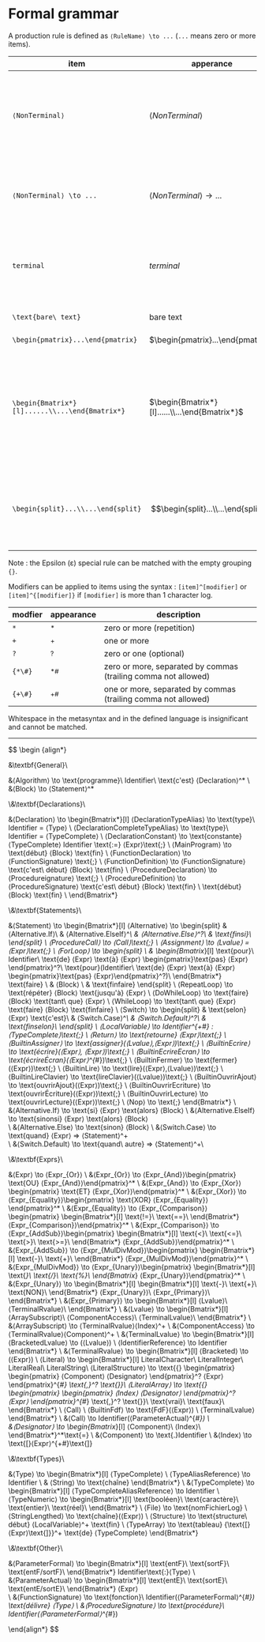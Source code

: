# Formal grammar

A production rule is defined as `⟨RuleName⟩ \to ...` (`...` means zero or more items).

item|apperance|description
-|-|-
`⟨NonTerminal⟩`|$⟨NonTerminal⟩$|reference to or definition of a production rule. Name matches `[A-Za-z0-9]+`.
`⟨NonTerminal⟩ \to ...`|$⟨NonTerminal⟩ \to ...$|Inline production definition. Name matches `[A-Za-z0-9]+`.
`terminal`|$terminal$|reference to a named terminal. Name matches `[A-Za-z0-9_]+`.
`\text{bare\ text}`|$\text{bare text}$|exact string (unnamed terminal)
`\begin{pmatrix}...\end{pmatrix}`|$\begin{pmatrix}...\end{pmatrix}$|grouping
`\begin{Bmatrix*}[l]......\\...\end{Bmatrix*}`|$\begin{Bmatrix*}[l]......\\...\end{Bmatrix*}$|alternative. choices are separated by newlines (`\\`). A trailing newline on the last choice is useless but allowed.
`\begin{split}...\\...\end{split}`|$$\begin{split}...\\...\end{split}$$|split a long line for readability. Represents its contents, akin to a grouping.

Note : the Epsilon (&epsilon;) special rule can be matched with the empty grouping `{}`.

Modifiers can be applied to items using the syntax : `[item]^[modifier]` or `[item]^{[modifier]}` if `[modifier]` is more than 1 character log.

modfier|appearance|description
-|-|-
`*`|$^*$|zero or more (repetition)
`+`|$^+$|one or more
`?`|$^?$|zero or one (optional)
`{*\#}`|$^{*\#}$|zero or more, separated by commas (trailing comma not allowed)
`{+\#}`|$^{+\#}$|one or more, separated by commas (trailing comma not allowed)

Whitespace in the metasyntax and in the defined language is insignificant and cannot be matched.

---

$$
\begin {align*}

&\textbf{General}\\

&⟨Algorithm⟩ \to \text{programme}\ Identifier\ \text{c'est} ⟨Declaration⟩^*
\\
&⟨Block⟩ \to ⟨Statement⟩^*

\\&\textbf{Declarations}\\

&⟨Declaration⟩ \to \begin{Bmatrix*}[l]
    ⟨DeclarationTypeAlias⟩ \to \text{type}\ Identifier = ⟨Type⟩ \\
    ⟨DeclarationCompleteTypeAlias⟩ \to \text{type}\ Identifier = ⟨TypeComplete⟩ \\
    ⟨DeclarationConstant⟩ \to \text{constante} ⟨TypeComplete⟩ Identifier \text{:=} ⟨Expr⟩\text{;} \\
    ⟨MainProgram⟩ \to \text{début} ⟨Block⟩ \text{fin} \\
    ⟨FunctionDeclaration⟩ \to ⟨FunctionSignature⟩ \text{;} \\
    ⟨FunctionDefinition⟩ \to ⟨FunctionSignature⟩ \text{c'est\ début} ⟨Block⟩ \text{fin} \\
    ⟨ProcedureDeclaration⟩ \to ⟨Procedureignature⟩ \text{;} \\
    ⟨ProcedureDefinition⟩ \to ⟨ProcedureSignature⟩ \text{c'est\ début} ⟨Block⟩ \text{fin} \\
    \text{début} ⟨Block⟩ \text{fin} \\
\end{Bmatrix*}

\\&\textbf{Statements}\\

&⟨Statement⟩ \to \begin{Bmatrix*}[l]
    ⟨Alternative⟩ \to \begin{split}
    &   ⟨Alternative.If⟩\\
    &   ⟨Alternative.ElseIf⟩^*\\
    &   ⟨Alternative.Else⟩^?\\
    &   \text{finsi}\\
    \end{split}
    \\
    ⟨ProcedureCall⟩ \to ⟨Call⟩\text{;}
    \\
    ⟨Assignment⟩ \to ⟨Lvalue⟩ = ⟨Expr⟩\text{;}
    \\
    ⟨ForLoop⟩ \to \begin{split}
    \\
    &   \begin{Bmatrix*}[l]
            \text{pour}\ Identifier\ \text{de} ⟨Expr⟩ \text{à} ⟨Expr⟩ \begin{pmatrix}\text{pas} ⟨Expr⟩\end{pmatrix}^?\\
            \text{pour}(Identifier\ \text{de} ⟨Expr⟩ \text{à} ⟨Expr⟩ \begin{pmatrix}\text{pas} ⟨Expr⟩\end{pmatrix}^?)\\
        \end{Bmatrix*}
        \text{faire} \\
    &   ⟨Block⟩ \\
    &   \text{finfaire}
    \end{split}
    \\
    ⟨RepeatLoop⟩ \to \text{répéter} ⟨Block⟩ \text{jusqu'à} ⟨Expr⟩
    \\
    ⟨DoWhileLoop⟩ \to \text{faire} ⟨Block⟩ \text{tant\ que} ⟨Expr⟩
    \\
    ⟨WhileLoop⟩ \to \text{tant\ que} ⟨Expr⟩ \text{faire} ⟨Block⟩ \text{finfaire}
    \\
    ⟨Switch⟩ \to \begin{split}
    &   \text{selon} ⟨Expr⟩ \text{c'est}\\
    &   ⟨Switch.Case⟩^*\\
    &   ⟨Switch.Default⟩^?\\
    &   \text{finselon}\\
    \end{split}
    \\
    ⟨LocalVariable⟩ \to Identifier^{+\#} : ⟨TypeComplete⟩\text{;}
    \\
    ⟨Return⟩ \to \text{retourne} ⟨Expr⟩\text{;}
    \\
    ⟨BuiltinAssigner⟩ \to \text{assigner}(⟨Lvalue⟩,⟨Expr⟩)\text{;}
    \\
    ⟨BuiltinEcrire⟩ \to \text{écrire}(⟨Expr⟩, ⟨Expr⟩)\text{;}
    \\
    ⟨BuiltinEcrireEcran⟩ \to \text{écrireÉcran}(⟨Expr⟩^{*\#})\text{;}
    \\
    ⟨BuiltinFermer⟩ \to \text{fermer}(⟨Expr⟩)\text{;}
    \\
    ⟨BuiltinLire⟩ \to \text{lire}(⟨Expr⟩,⟨Lvalue⟩)\text{;}
    \\
    ⟨BuiltinLireClavier⟩ \to \text{lireClavier}(⟨Lvalue⟩)\text{;}
    \\
    ⟨BuiltinOuvrirAjout⟩ \to \text{ouvrirAjout}(⟨Expr⟩)\text{;}
    \\
    ⟨BuiltinOuvrirEcriture⟩ \to \text{ouvrirÉcriture}(⟨Expr⟩)\text{;}
    \\
    ⟨BuiltinOuvrirLecture⟩ \to \text{ouvrirLecture}(⟨Expr⟩)\text{;}
    \\
    ⟨Nop⟩ \to \text{;}
\end{Bmatrix*}
\\
&⟨Alternative.If⟩ \to \text{si} ⟨Expr⟩ \text{alors} ⟨Block⟩
\\
&⟨Alternative.ElseIf⟩ \to \text{sinonsi} ⟨Expr⟩ \text{alors} ⟨Block⟩\
\\
&⟨Alternative.Else⟩ \to \text{sinon} ⟨Block⟩
\\
&⟨Switch.Case⟩ \to \text{quand} ⟨Expr⟩ => ⟨Statement⟩^+\
\\
&⟨Switch.Default⟩ \to \text{quand\ autre} => ⟨Statement⟩^+\

\\&\textbf{Exprs}\\

&⟨Expr⟩ \to ⟨Expr_{Or}⟩
\\
&⟨Expr_{Or}⟩ \to ⟨Expr_{And}⟩\begin{pmatrix}
\text{OU}
⟨Expr_{And}⟩\end{pmatrix}^*
\\
&⟨Expr_{And}⟩ \to ⟨Expr_{Xor}⟩\begin{pmatrix}
\text{ET}
⟨Expr_{Xor}⟩\end{pmatrix}^*
\\
&⟨Expr_{Xor}⟩ \to ⟨Expr_{Equality}⟩\begin{pmatrix}
\text{XOR}
⟨Expr_{Equality}⟩\end{pmatrix}^*
\\
&⟨Expr_{Equality}⟩ \to ⟨Expr_{Comparison}⟩\begin{pmatrix}
\begin{Bmatrix*}[l]
    \text{!=}\\
    \text{==}\\
\end{Bmatrix*}
⟨Expr_{Comparison}⟩\end{pmatrix}^*
\\
&⟨Expr_{Comparison}⟩ \to ⟨Expr_{AddSub}⟩\begin{pmatrix}
\begin{Bmatrix*}[l]
    \text{<}\\
    \text{<=}\\
    \text{>}\\
    \text{>=}\\
\end{Bmatrix*}
⟨Expr_{AddSub}⟩\end{pmatrix}^*
\\
&⟨Expr_{AddSub}⟩ \to ⟨Expr_{MulDivMod}⟩\begin{pmatrix}
\begin{Bmatrix*}[l]
    \text{-}\\
    \text{+}\\
\end{Bmatrix*}
⟨Expr_{MulDivMod}⟩\end{pmatrix}^*
\\
&⟨Expr_{MulDivMod}⟩ \to ⟨Expr_{Unary}⟩\begin{pmatrix}
\begin{Bmatrix*}[l]
    \text{*}\\
    \text{/}\\
    \text{\%}\\
\end{Bmatrix*}
⟨Expr_{Unary}⟩\end{pmatrix}^*
\\
&⟨Expr_{Unary}⟩ \to \begin{Bmatrix*}[l]
    \begin{Bmatrix*}[l]
        \text{-}\\
        \text{+}\\
        \text{NON}\\
    \end{Bmatrix*} ⟨Expr_{Unary}⟩\\
    ⟨Expr_{Primary}⟩\\
\end{Bmatrix*}
\\
&⟨Expr_{Primary}⟩ \to \begin{Bmatrix*}[l]
    ⟨Lvalue⟩\\
    ⟨TerminalRvalue⟩\\
\end{Bmatrix*}
\\
&⟨Lvalue⟩ \to \begin{Bmatrix*}[l]
    ⟨ArraySubscript⟩\\
    ⟨ComponentAccess⟩\\
    ⟨TerminalLvalue⟩\\
\end{Bmatrix*}
\\
&⟨ArraySubscript⟩ \to ⟨TerminalRvalue⟩⟨Index⟩^+
\\
&⟨ComponentAccess⟩ \to ⟨TerminalRvalue⟩⟨Component⟩^+
\\
&⟨TerminalLvalue⟩ \to \begin{Bmatrix*}[l]
    ⟨BracketedLvalue⟩ \to (⟨Lvalue⟩)
    \\
    ⟨IdentifierReference⟩ \to Identifier
\end{Bmatrix*}
\\
&⟨TerminalRvalue⟩ \to \begin{Bmatrix*}[l]
    ⟨Bracketed⟩ \to (⟨Expr⟩)
    \\
    ⟨Literal⟩ \to \begin{Bmatrix*}[l]
        LiteralCharacter\\
        LiteralInteger\\
        LiteralReal\\
        LiteralString\\
        ⟨LiteralStructure⟩ \to \text{\{}
            \begin{pmatrix}
                \begin{pmatrix}
                    ⟨Component⟩
                    ⟨Designator⟩
                \end{pmatrix}^?
                ⟨Expr⟩
            \end{pmatrix}^{*\#}
        \text{,}^? \text{\}}\\
        ⟨LiteralArray⟩ \to \text{\{}
            \begin{pmatrix}
                \begin{pmatrix}
                    ⟨Index⟩
                    ⟨Designator⟩
                \end{pmatrix}^?
                ⟨Expr⟩
            \end{pmatrix}^{*\#}
        \text{,}^? \text{\}}\\
        \text{vrai}\\
        \text{faux}\\
    \end{Bmatrix*}
    \\
    ⟨Call⟩
    \\
    ⟨BuiltinFdf⟩ \to \text{FdF}(⟨Expr⟩)
    \\
    ⟨TerminalLvalue⟩
\end{Bmatrix*}
\\
&⟨Call⟩ \to Identifier(⟨ParameterActual⟩^{*\#})
\\
&⟨Designator⟩ \to \begin{Bmatrix*}[l]
    ⟨Component⟩\\
    ⟨Index⟩\\
\end{Bmatrix*}^*\text{=}
\\
&⟨Component⟩ \to \text{.}Identifier
\\
&⟨Index⟩ \to \text{[}⟨Expr⟩^{+\#}\text{]}

\\&\textbf{Types}\\

&⟨Type⟩ \to \begin{Bmatrix*}[l]
    ⟨TypeComplete⟩
    \\
    ⟨TypeAliasReference⟩ \to Identifier
    \\
&    ⟨String⟩ \to \text{chaîne}
\end{Bmatrix*}
\\
&⟨TypeComplete⟩ \to \begin{Bmatrix*}[l]
    ⟨TypeCompleteAliasReference⟩ \to Identifier
    \\
    ⟨TypeNumeric⟩ \to \begin{Bmatrix*}[l]
        \text{booléen}\\
        \text{caractère}\\
        \text{entier}\\
        \text{réel}\\
    \end{Bmatrix*}
    \\
    ⟨File⟩ \to \text{nomFichierLog}
    \\
    ⟨StringLengthed⟩ \to \text{chaîne}(⟨Expr⟩)
    \\
    ⟨Structure⟩ \to \text{structure\ début} ⟨LocalVariable⟩^+ \text{fin}
    \\
    ⟨TypeArray⟩ \to \text{tableau} {\text{[}⟨Expr⟩\text{]}}^+ \text{de} ⟨TypeComplete⟩
\end{Bmatrix*}

\\&\textbf{Other}\\

&⟨ParameterFormal⟩ \to \begin{Bmatrix*}[l]
    \text{entF}\\
    \text{sortF}\\
    \text{entF/sortF}\\
\end{Bmatrix*} Identifier\text{:}⟨Type⟩
\\
&⟨ParameterActual⟩ \to \begin{Bmatrix*}[l]
    \text{entE}\\
    \text{sortE}\\
    \text{entE/sortE}\\
\end{Bmatrix*} ⟨Expr⟩\
\\
&⟨FunctionSignature⟩ \to \text{fonction}\ Identifier(⟨ParameterFormal⟩^{*\#}) \text{délivre} ⟨Type⟩
\\
&⟨ProcedureSignature⟩ \to \text{procédure}\ Identifier(⟨ParameterFormal⟩^{*\#})

\end{align*}
$$
